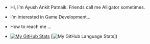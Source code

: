 - Hi, I’m Ayush Ankit Patnaik. Friends call me Alligator sometimes.
- I’m interested in Game Development...
- How to reach me ...

- [![My GitHub Stats](https://github-readme-stats.vercel.app/api/?username=jasongaylord&count_private=true&theme=tokyonight&showicons=true)]()
[![My GitHub Language Stats](https://github-readme-stats.vercel.app/api/top-langs/?username=jasongaylord&langs_count=5&theme=tokyonight)](

<!---
Alligator-52/Alligator-52 is a ✨ special ✨ repository because its `README.md` (this file) appears on your GitHub profile.
You can click the Preview link to take a look at your changes.
--->
